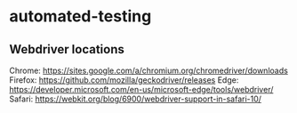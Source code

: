 # automated-testing
## Webdriver locations
Chrome:   https://sites.google.com/a/chromium.org/chromedriver/downloads
Firefox:  https://github.com/mozilla/geckodriver/releases
Edge:     https://developer.microsoft.com/en-us/microsoft-edge/tools/webdriver/
Safari:   https://webkit.org/blog/6900/webdriver-support-in-safari-10/
